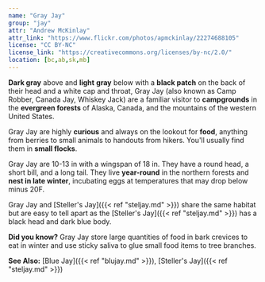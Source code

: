 ```yaml
---
name: "Gray Jay"
group: "jay"
attr: "Andrew McKinlay"
attr_link: "https://www.flickr.com/photos/apmckinlay/22274688105"
license: "CC BY-NC"
license_link: "https://creativecommons.org/licenses/by-nc/2.0/"
location: [bc,ab,sk,mb]
---
```

**Dark gray** above and **light** **gray** below with a **black patch** on the back of their head and a white cap and throat, Gray Jay (also known as Camp Robber, Canada Jay, Whiskey Jack) are a familiar visitor to **campgrounds** in the **evergreen forests** of Alaska, Canada, and the mountains of the western United States.

Gray Jay are highly **curious** and always on the lookout for **food**, anything from berries to small animals to handouts from hikers. You'll usually find them in **small flocks**.

Gray Jay are 10-13 in with a wingspan of 18 in. They have a round head, a short bill, and a long tail. They live **year-round** in the northern forests and **nest in late winter**, incubating eggs at temperatures that may drop below minus 20F.

Gray Jay and [Steller's Jay]({{< ref "steljay.md" >}}) share the same habitat but are easy to tell apart as the [Steller's Jay]({{< ref "steljay.md" >}}) has a black head and dark blue body.

**Did you know?** Gray Jay store large quantities of food in bark crevices to eat in winter and use sticky saliva to glue small food items to tree branches.

<!-- generated, do not edit -->
**See Also:**
[Blue Jay]({{< ref "blujay.md" >}}),
[Steller's Jay]({{< ref "steljay.md" >}})
